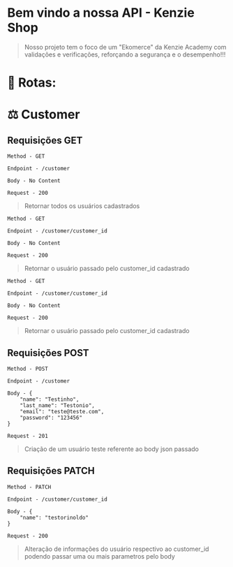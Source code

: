 # Bem vindo a nossa API - Kenzie Shop 

> Nosso projeto tem o foco de um "Ekomerce" da Kenzie Academy com validações e verificações, reforçando a segurança e o desempenho!!!


# 🥳 Rotas:

# ⚖ Customer
## Requisições GET
```
Method - GET 

Endpoint - /customer

Body - No Content

Request - 200 
```
> Retornar todos os usuários cadastrados  

```
Method - GET 

Endpoint - /customer/customer_id

Body - No Content

Request - 200 
```
> Retornar o usuário passado pelo customer_id cadastrado

```
Method - GET 

Endpoint - /customer/customer_id

Body - No Content

Request - 200 
```
> Retornar o usuário passado pelo customer_id cadastrado

## Requisições POST

```
Method - POST

Endpoint - /customer

Body - {
	"name": "Testinho",
	"last_name": "Testonio",
	"email": "teste@teste.com",
	"password": "123456"
}

Request - 201
```
> Criação de um usuário teste referente ao body json passado

## Requisições PATCH

```
Method - PATCH

Endpoint - /customer/customer_id

Body - {
	"name": "testorinoldo"
}

Request - 200
```
> Alteração de informações do usuário respectivo ao customer_id podendo passar uma ou mais parametros pelo body



